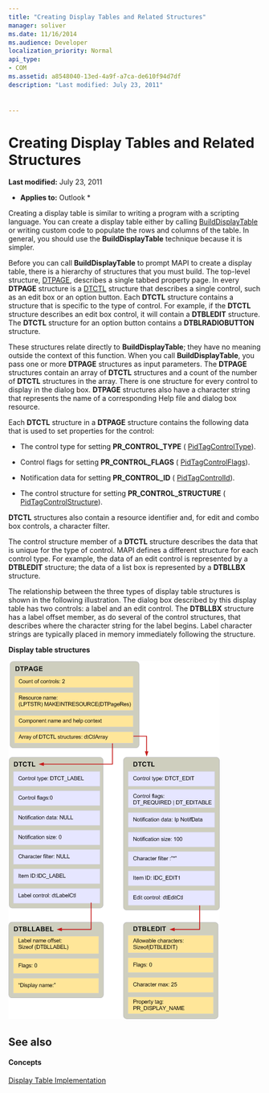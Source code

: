 ```yaml
---
title: "Creating Display Tables and Related Structures"
manager: soliver
ms.date: 11/16/2014
ms.audience: Developer
localization_priority: Normal
api_type:
- COM
ms.assetid: a8548040-13ed-4a9f-a7ca-de610f94d7df
description: "Last modified: July 23, 2011"
 
 
---
```


# Creating Display Tables and Related Structures

 **Last modified:** July 23, 2011 
  
 * **Applies to:** Outlook * 
  
Creating a display table is similar to writing a program with a scripting language. You can create a display table either by calling [BuildDisplayTable](builddisplaytable.md) or writing custom code to populate the rows and columns of the table. In general, you should use the **BuildDisplayTable** technique because it is simpler. 
  
Before you can call **BuildDisplayTable** to prompt MAPI to create a display table, there is a hierarchy of structures that you must build. The top-level structure, [DTPAGE](dtpage.md), describes a single tabbed property page. In every **DTPAGE** structure is a [DTCTL](dtctl.md) structure that describes a single control, such as an edit box or an option button. Each **DTCTL** structure contains a structure that is specific to the type of control. For example, if the **DTCTL** structure describes an edit box control, it will contain a **DTBLEDIT** structure. The **DTCTL** structure for an option button contains a **DTBLRADIOBUTTON** structure. 
  
These structures relate directly to **BuildDisplayTable**; they have no meaning outside the context of this function. When you call **BuildDisplayTable**, you pass one or more **DTPAGE** structures as input parameters. The **DTPAGE** structures contain an array of **DTCTL** structures and a count of the number of **DTCTL** structures in the array. There is one structure for every control to display in the dialog box. **DTPAGE** structures also have a character string that represents the name of a corresponding Help file and dialog box resource. 
  
Each **DTCTL** structure in a **DTPAGE** structure contains the following data that is used to set properties for the control: 
  
- The control type for setting **PR_CONTROL_TYPE** ( [PidTagControlType](pidtagcontroltype-canonical-property.md)).
    
- Control flags for setting **PR_CONTROL_FLAGS** ( [PidTagControlFlags](pidtagcontrolflags-canonical-property.md)).
    
- Notification data for setting **PR_CONTROL_ID** ( [PidTagControlId](pidtagcontrolid-canonical-property.md)).
    
- The control structure for setting **PR_CONTROL_STRUCTURE** ( [PidTagControlStructure](pidtagcontrolstructure-canonical-property.md)).
    
 **DTCTL** structures also contain a resource identifier and, for edit and combo box controls, a character filter. 
  
The control structure member of a **DTCTL** structure describes the data that is unique for the type of control. MAPI defines a different structure for each control type. For example, the data of an edit control is represented by a **DTBLEDIT** structure; the data of a list box is represented by a **DTBLLBX** structure. 
  
The relationship between the three types of display table structures is shown in the following illustration. The dialog box described by this display table has two controls: a label and an edit control. The **DTBLLBX** structure has a label offset member, as do several of the control structures, that describes where the character string for the label begins. Label character strings are typically placed in memory immediately following the structure. 
  
 **Display table structures**
  
![Display table structures](media/dtstruct.gif)
  
## See also

#### Concepts

[Display Table Implementation](display-table-implementation.md)

